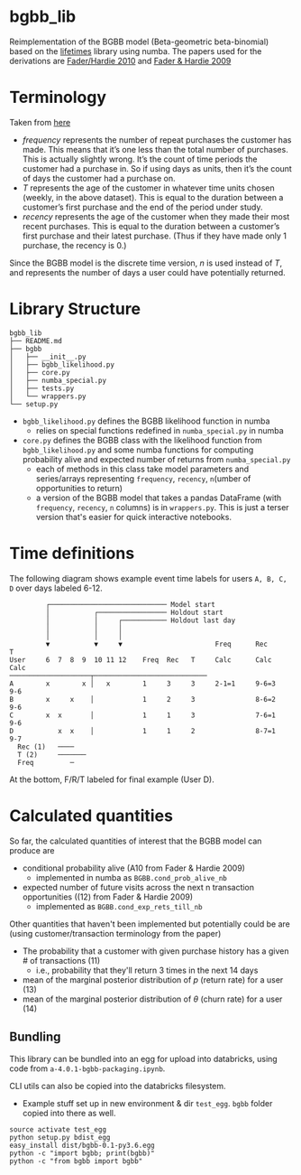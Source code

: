 bgbb_lib
==============================

Reimplementation of the BGBB model (Beta-geometric beta-binomial) based on the [lifetimes](http://lifetimes.readthedocs.io/) library using numba. The papers used for the derivations are [Fader/Hardie 2010](http://www.brucehardie.com/papers/020/fader_et_al_mksc_10.pdf) and
[Fader & Hardie 2009](http://web-docs.stern.nyu.edu/old_web/emplibrary/Peter%20Fader.pdf)

# Terminology

Taken from [here](https://lifetimes.readthedocs.io/en/master/Quickstart.html#the-shape-of-your-data)

- _frequency_ represents the number of repeat purchases the customer has made. This means that it’s one less than the total number of purchases. This is actually slightly wrong. It’s the count of time periods the customer had a purchase in. So if using days as units, then it’s the count of days the customer had a purchase on.
- _T_ represents the age of the customer in whatever time units chosen (weekly, in the above dataset). This is equal to the duration between a customer’s first purchase and the end of the period under study.
- _recency_ represents the age of the customer when they made their most recent purchases. This is equal to the duration between a customer’s first purchase and their latest purchase. (Thus if they have made only 1 purchase, the recency is 0.)

Since the BGBB model is the discrete time version, _n_ is used instead of _T_, and represents the number of days a user could have potentially returned.


# Library Structure

```
bgbb_lib
├── README.md
├── bgbb
│   ├── __init__.py
│   ├── bgbb_likelihood.py
│   ├── core.py
│   ├── numba_special.py
│   ├── tests.py
│   └── wrappers.py
└── setup.py
```

- `bgbb_likelihood.py` defines the BGBB likelihood function in numba
    - relies on special functions redefined in `numba_special.py` in numba
- `core.py` defines the BGBB class with the likelihood function from `bgbb_likelihood.py` and some numba functions for computing probability alive and expected number of returns from `numba_special.py`
    - each of methods in this class take model parameters and series/arrays representing `frequency`, `recency`, `n`(umber of opportunities to return)
    - a version of the BGBB model that takes a pandas DataFrame (with `frequency`, `recency`, `n` columns) is in `wrappers.py`. This is just a terser version that's easier for quick interactive notebooks.


# Time definitions
The following diagram shows example event time labels for users `A, B, C, D` over days labeled 6-12.
```
         ┌───────────────────────────── Model start
         │           ┌───────────────── Holdout start
         │           │     ┌─────────── Holdout last day
         │           │     │
         │           │     │
         ▼           ▼     ▼                       Freq      Rec      T
User     6  7  8  9  10 11 12    Freq  Rec   T     Calc      Calc     Calc
────────────────────┬────────────────────────────
A        x        x │   x        1     3     3     2-1=1     9-6=3    9-6
B        x     x    │            1     2     3               8-6=2    9-6
C        x  x       │            1     1     3               7-6=1    9-6
D           x  x    │            1     1     2               8-7=1    9-7
  Rec (1)   ────
  T (2)     ───────
  Freq         ─

```
At the bottom, F/R/T labeled for final example (User D).


# Calculated quantities
So far, the calculated quantities of interest that the BGBB model can produce are

- conditional probability alive (A10 from Fader & Hardie 2009)
    - implemented in numba as `BGBB.cond_prob_alive_nb`
- expected number of future visits across the next n transaction opportunities ((12) from Fader & Hardie 2009)
    - implemented as `BGBB.cond_exp_rets_till_nb`

Other quantities that haven't been implemented but potentially could be are (using customer/transaction terminology from the paper)
- The probability that a customer with given purchase history has a given # of transactions (11)
    - i.e., probability that they'll return 3 times in the next 14 days
- mean of the marginal posterior distribution of _p_ (return rate) for a user (13)
- mean of the marginal posterior distribution of _θ_ (churn rate) for a user (14)

## Bundling
This library can be bundled into an egg for upload into databricks, using code from `a-4.0.1-bgbb-packaging.ipynb`.

CLI utils can also be copied into the databricks filesystem.

- Example stuff set up in new environment & dir `test_egg`. `bgbb` folder copied into there as well.

```
source activate test_egg
python setup.py bdist_egg
easy_install dist/bgbb-0.1-py3.6.egg
python -c "import bgbb; print(bgbb)"
python -c "from bgbb import bgbb"
```
